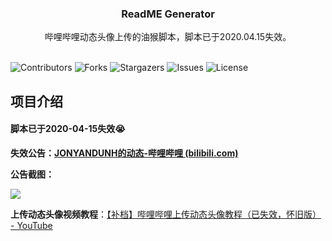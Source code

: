 <p align="center">
  <h3 align="center">ReadME Generator</h3>

  <p align="center">
    哔哩哔哩动态头像上传的油猴脚本，脚本已于2020.04.15失效。
    <br/>
    <br/>
  </p>
 
![Contributors](https://img.shields.io/github/contributors/JonyanDunh/BilibiliDynamicAvatarTampermonkey?color=dark-green) ![Forks](https://img.shields.io/github/forks/JonyanDunh/BilibiliDynamicAvatarTampermonkey?style=social) ![Stargazers](https://img.shields.io/github/stars/JonyanDunh/BilibiliDynamicAvatarTampermonkey?style=social) ![Issues](https://img.shields.io/github/issues/JonyanDunh/BilibiliDynamicAvatarTampermonkey) ![License](https://img.shields.io/github/license/JonyanDunh/BilibiliDynamicAvatarTampermonkey) 

## 项目介绍

#### **脚本已于2020-04-15失效**😭

**失效公告：[JONYANDUNH的动态-哔哩哔哩 (bilibili.com)](https://t.bilibili.com/378455930968087155)**

**公告截图：**

![](https://github.com/JonyanDunh/BilibiliDynamicAvatarTampermonkey/blob/main/BilibiliDynamicAvatarTampermonkey.jpg?raw=true)

**上传动态头像视频教程**：[【补档】哔哩哔哩上传动态头像教程（已失效，怀旧版） - YouTube](https://www.youtube.com/watch?v=LorKUhnN4MA)

